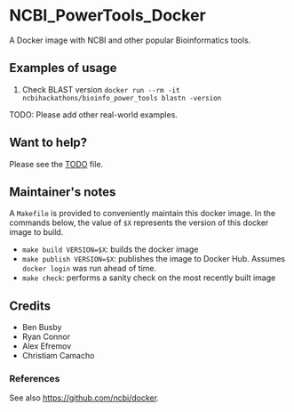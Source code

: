 # NCBI_PowerTools_Docker
A Docker image with NCBI and other popular Bioinformatics tools.

## Examples of usage

1. Check BLAST version
  `docker run --rm -it ncbihackathons/bioinfo_power_tools blastn -version`

TODO: Please add other real-world examples.

## Want to help?
Please see the [TODO](TODO.md) file.

## Maintainer's notes

A `Makefile` is provided to conveniently maintain this docker image. In the
commands below, the value of `$X` represents the version of this docker image
to build.

* `make build VERSION=$X`: builds the docker image
* `make publish VERSION=$X`: publishes the image to Docker Hub. Assumes `docker
login` was run ahead of time.
* `make check`: performs a sanity check on the most recently built image

## Credits
* Ben Busby
* Ryan Connor
* Alex Efremov
* Christiam Camacho

### References

See also https://github.com/ncbi/docker.
